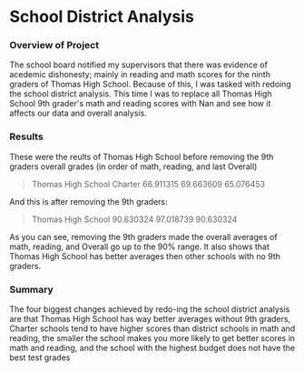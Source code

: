 # School District Analysis

### Overview of Project
The school board notified my supervisors that there was evidence of acedemic dishonesty; mainly in reading and math scores for the ninth graders of Thomas High School. Because of this, I was tasked with redoing the school district analysis. This time I was to replace all Thomas High School 9th grader's math and reading scores with Nan and see how it affects our data and overall analysis.

### Results
These were the reults of Thomas High School before removing the 9th graders overall grades (in order of math, reading, and last Overall)
> Thomas High School	Charter 	66.911315	  69.663609	  65.076453

And this is after removing the 9th graders:
> Thomas High School   90.630324   97.018739   90.630324

As you can see, removing the 9th graders made the overall averages of math, reading, and Overall go up to the 90% range. It also shows that Thomas High School has better averages then other schools with no 9th graders.

### Summary
The four biggest changes achieved by redo-ing the school district analysis are that Thomas High School has way better averages without 9th graders, Charter schools tend to have higher scores than district schools in math and reading, the smaller the school makes you more likely to get better scores in math and reading, and the school with the highest budget does not have the best test grades

